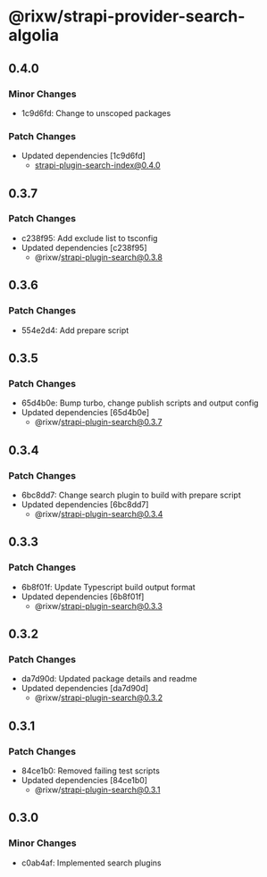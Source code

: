 # @rixw/strapi-provider-search-algolia

## 0.4.0

### Minor Changes

- 1c9d6fd: Change to unscoped packages

### Patch Changes

- Updated dependencies [1c9d6fd]
  - strapi-plugin-search-index@0.4.0

## 0.3.7

### Patch Changes

- c238f95: Add exclude list to tsconfig
- Updated dependencies [c238f95]
  - @rixw/strapi-plugin-search@0.3.8

## 0.3.6

### Patch Changes

- 554e2d4: Add prepare script

## 0.3.5

### Patch Changes

- 65d4b0e: Bump turbo, change publish scripts and output config
- Updated dependencies [65d4b0e]
  - @rixw/strapi-plugin-search@0.3.7

## 0.3.4

### Patch Changes

- 6bc8dd7: Change search plugin to build with prepare script
- Updated dependencies [6bc8dd7]
  - @rixw/strapi-plugin-search@0.3.4

## 0.3.3

### Patch Changes

- 6b8f01f: Update Typescript build output format
- Updated dependencies [6b8f01f]
  - @rixw/strapi-plugin-search@0.3.3

## 0.3.2

### Patch Changes

- da7d90d: Updated package details and readme
- Updated dependencies [da7d90d]
  - @rixw/strapi-plugin-search@0.3.2

## 0.3.1

### Patch Changes

- 84ce1b0: Removed failing test scripts
- Updated dependencies [84ce1b0]
  - @rixw/strapi-plugin-search@0.3.1

## 0.3.0

### Minor Changes

- c0ab4af: Implemented search plugins
